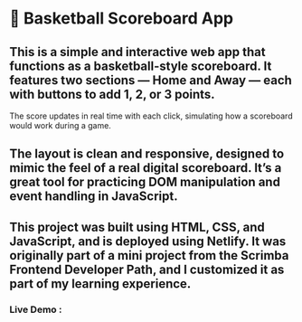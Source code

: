 # 🏀 Basketball Scoreboard App

## This is a simple and interactive web app that functions as a basketball-style scoreboard. It features two sections — Home and Away — each with buttons to add 1, 2, or 3 points. 
The score updates in real time with each click, simulating how a scoreboard would work during a game.

## The layout is clean and responsive, designed to mimic the feel of a real digital scoreboard. It’s a great tool for practicing DOM manipulation and event handling in JavaScript.

## This project was built using HTML, CSS, and JavaScript, and is deployed using Netlify. It was originally part of a mini project from the Scrimba Frontend Developer Path, and I customized it as part of my learning experience.

### Live Demo :
